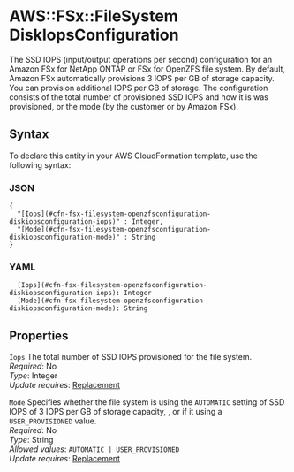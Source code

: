 # AWS::FSx::FileSystem DiskIopsConfiguration<a name="aws-properties-fsx-filesystem-openzfsconfiguration-diskiopsconfiguration"></a>

The SSD IOPS \(input/output operations per second\) configuration for an Amazon FSx for NetApp ONTAP or FSx for OpenZFS file system\. By default, Amazon FSx automatically provisions 3 IOPS per GB of storage capacity\. You can provision additional IOPS per GB of storage\. The configuration consists of the total number of provisioned SSD IOPS and how it is was provisioned, or the mode \(by the customer or by Amazon FSx\)\.

## Syntax<a name="aws-properties-fsx-filesystem-openzfsconfiguration-diskiopsconfiguration-syntax"></a>

To declare this entity in your AWS CloudFormation template, use the following syntax:

### JSON<a name="aws-properties-fsx-filesystem-openzfsconfiguration-diskiopsconfiguration-syntax.json"></a>

```
{
  "[Iops](#cfn-fsx-filesystem-openzfsconfiguration-diskiopsconfiguration-iops)" : Integer,
  "[Mode](#cfn-fsx-filesystem-openzfsconfiguration-diskiopsconfiguration-mode)" : String
}
```

### YAML<a name="aws-properties-fsx-filesystem-openzfsconfiguration-diskiopsconfiguration-syntax.yaml"></a>

```
  [Iops](#cfn-fsx-filesystem-openzfsconfiguration-diskiopsconfiguration-iops): Integer
  [Mode](#cfn-fsx-filesystem-openzfsconfiguration-diskiopsconfiguration-mode): String
```

## Properties<a name="aws-properties-fsx-filesystem-openzfsconfiguration-diskiopsconfiguration-properties"></a>

`Iops`  <a name="cfn-fsx-filesystem-openzfsconfiguration-diskiopsconfiguration-iops"></a>
The total number of SSD IOPS provisioned for the file system\.  
*Required*: No  
*Type*: Integer  
*Update requires*: [Replacement](https://docs.aws.amazon.com/AWSCloudFormation/latest/UserGuide/using-cfn-updating-stacks-update-behaviors.html#update-replacement)

`Mode`  <a name="cfn-fsx-filesystem-openzfsconfiguration-diskiopsconfiguration-mode"></a>
Specifies whether the file system is using the `AUTOMATIC` setting of SSD IOPS of 3 IOPS per GB of storage capacity, , or if it using a `USER_PROVISIONED` value\.  
*Required*: No  
*Type*: String  
*Allowed values*: `AUTOMATIC | USER_PROVISIONED`  
*Update requires*: [Replacement](https://docs.aws.amazon.com/AWSCloudFormation/latest/UserGuide/using-cfn-updating-stacks-update-behaviors.html#update-replacement)